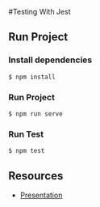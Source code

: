 #Testing With Jest

## Run Project
### Install dependencies
`$ npm install`

### Run Project
`$ npm run serve`

### Run Test
`$ npm test`
## Resources
- [Presentation](https://docs.google.com/presentation/d/16VW965uycUGDZSWwoS9nyVPPa6mtnoyL9XPpSmbWP3o/edit?usp=sharing)
